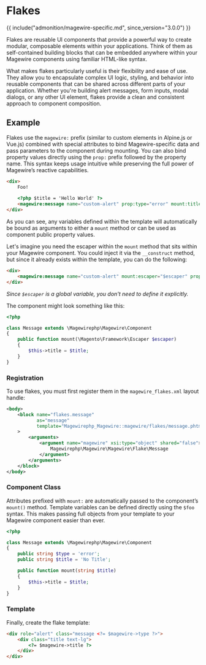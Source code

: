 # Flakes

{{ include("admonition/magewire-specific.md", since_version="3.0.0") }}

Flakes are reusable UI components that provide a powerful way to create modular, composable elements within your applications.
Think of them as self-contained building blocks that can be embedded anywhere within your Magewire components using familiar HTML-like syntax.

What makes flakes particularly useful is their flexibility and ease of use. They allow you to encapsulate complex
UI logic, styling, and behavior into reusable components that can be shared across different parts of your application.
Whether you're building alert messages, form inputs, modal dialogs, or any other UI element, flakes provide a clean and
consistent approach to component composition.

## Example

Flakes use the `magewire:` prefix (similar to custom elements in Alpine.js or Vue.js) combined with special attributes to
bind Magewire-specific data and pass parameters to the component during mounting. You can also bind property values
directly using the `prop:` prefix followed by the property name. This syntax keeps usage intuitive while preserving the
full power of Magewire’s reactive capabilities.

```html title="view/{area}/templates/magewire/foo.phtml"
<div>
    Foo!
    
    <?php $title = 'Hello World' ?>
    <magewire:message name="custom-alert" prop:type="error" mount:title="$title" />
</div>
```

As you can see, any variables defined within the template will automatically be bound as arguments to either a `mount` method
or can be used as component public property values.

Let's imagine you need the escaper within the `mount` method that sits within your Magewire component.
You could inject it via the `__construct` method, but since it already exists within the template, you can do the following:

```html title="view/{area}/templates/magewire/foo.phtml"
<div>
    <magewire:message name="custom-alert" mount:escaper="$escaper" prop:view-model="$block" />
</div>
```

_Since `$escaper` is a global variable, you don't need to define it explicitly._

The component might look something like this:

```php title="Vendor\Module\Magewire\Flake\Message"
<?php

class Message extends \Magewirephp\Magewire\Component
{
    public function mount(\Magento\Framework\Escaper $escaper)
    {
        $this->title = $title;
    }
}
```

### Registration

To use flakes, you must first register them in the `magewire_flakes.xml` layout handle:

```xml title="view/{area}/layout/magewire_flakes.xml"
<body>
    <block name="flakes.message"
           as="message"
           template="Magewirephp_Magewire::magewire/flakes/message.phtml"
    >
        <arguments>
            <argument name="magewire" xsi:type="object" shared="false">
                Magewirephp\Magewire\Magewire\Flake\Message
            </argument>
        </arguments>
    </block>
</body>
```

### Component Class

Attributes prefixed with `mount:` are automatically passed to the component’s `mount()` method. Template variables can be
defined directly using the `$foo` syntax. This makes passing full objects from your template to your Magewire component easier than ever.

```php title="Vendor\Module\Magewire\Flake\Message"
<?php

class Message extends \Magewirephp\Magewire\Component
{
    public string $type = 'error';
    public string $title = 'No Title';

    public function mount(string $title)
    {
        $this->title = $title;
    }
}
```

### Template

Finally, create the flake template:

```html title="view/{area}/templates/magewire/flakes/message.phtml"
<div role="alert" class="message <?= $magewire->type ?>">
    <div class="title text-lg">
        <?= $magewire->title ?>
    </div>
</div>
```
